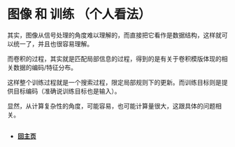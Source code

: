 # 图像 和 训练 （个人看法）

其实，图像从信号处理的角度难以理解的，而直接把它看作是数据结构，这样就可以统一了，并且也很容易理解。

而卷积的过程，其实就是匹配局部信息的过程，得到的是有关于卷积模版体现的相关数据的编码/特征分布。

这样整个训练过程就是一个搜索过程，限定局部规则下的更新。而训练目标则是提供目标编码（准确说训练目标也是输入）。

显然，从计算复杂性的角度，可能容易，也可能计算量很大，这跟具体的问题相关。

##


- ####  [回主页](./README.md) 
